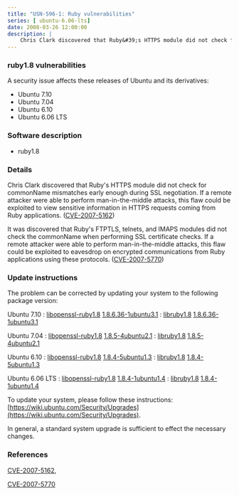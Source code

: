 ```yaml
---
title: "USN-596-1: Ruby vulnerabilities"
series: [ ubuntu-6.06-lts]
date: 2008-03-26 12:00:00
description: |
    Chris Clark discovered that Ruby&#39;s HTTPS module did not check for commonName mismatches early enough during SSL negotiation.  If a remote attacker were able to perform man-in-the-middle attacks, this flaw could be exploited to view sensitive information in HTTPS requests coming from Ruby applications. ([CVE-2007-5162](http://people.ubuntu.com/~ubuntu-security/cve/CVE-2007-5162))
--- 
```

 
 


### ruby1.8 vulnerabilities

A security issue affects these releases of Ubuntu and its derivatives:

* Ubuntu 7.10
* Ubuntu 7.04
* Ubuntu 6.10
* Ubuntu 6.06 LTS

### Software description

* ruby1.8 

### Details

Chris Clark discovered that Ruby&#39;s HTTPS module did not check for commonName mismatches early enough during SSL negotiation. If a remote attacker were able to perform man-in-the-middle attacks, this flaw could be exploited to view sensitive information in HTTPS requests coming from Ruby applications. ([CVE-2007-5162](http://people.ubuntu.com/~ubuntu-security/cve/CVE-2007-5162))

It was discovered that Ruby&#39;s FTPTLS, telnets, and IMAPS modules did not check the commonName when performing SSL certificate checks. If a remote attacker were able to perform man-in-the-middle attacks, this flaw could be exploited to eavesdrop on encrypted communications from Ruby applications using these protocols. ([CVE-2007-5770](http://people.ubuntu.com/~ubuntu-security/cve/CVE-2007-5770)) 

### Update instructions

The problem can be corrected by updating your system to the following package version:

Ubuntu 7.10
 : [libopenssl-ruby1.8](https://launchpad.net/ubuntu/+source/ruby1.8) <span> [1.8.6.36-1ubuntu3.1](https://launchpad.net/ubuntu/+source/ruby1.8/1.8.6.36-1ubuntu3.1) </span> 
 : [libruby1.8](https://launchpad.net/ubuntu/+source/ruby1.8) <span> [1.8.6.36-1ubuntu3.1](https://launchpad.net/ubuntu/+source/ruby1.8/1.8.6.36-1ubuntu3.1) </span> 

Ubuntu 7.04
 : [libopenssl-ruby1.8](https://launchpad.net/ubuntu/+source/ruby1.8) <span> [1.8.5-4ubuntu2.1](https://launchpad.net/ubuntu/+source/ruby1.8/1.8.5-4ubuntu2.1) </span> 
 : [libruby1.8](https://launchpad.net/ubuntu/+source/ruby1.8) <span> [1.8.5-4ubuntu2.1](https://launchpad.net/ubuntu/+source/ruby1.8/1.8.5-4ubuntu2.1) </span> 

Ubuntu 6.10
 : [libopenssl-ruby1.8](https://launchpad.net/ubuntu/+source/ruby1.8) <span> [1.8.4-5ubuntu1.3](https://launchpad.net/ubuntu/+source/ruby1.8/1.8.4-5ubuntu1.3) </span> 
 : [libruby1.8](https://launchpad.net/ubuntu/+source/ruby1.8) <span> [1.8.4-5ubuntu1.3](https://launchpad.net/ubuntu/+source/ruby1.8/1.8.4-5ubuntu1.3) </span> 

Ubuntu 6.06 LTS
 : [libopenssl-ruby1.8](https://launchpad.net/ubuntu/+source/ruby1.8) <span> [1.8.4-1ubuntu1.4](https://launchpad.net/ubuntu/+source/ruby1.8/1.8.4-1ubuntu1.4) </span> 
 : [libruby1.8](https://launchpad.net/ubuntu/+source/ruby1.8) <span> [1.8.4-1ubuntu1.4](https://launchpad.net/ubuntu/+source/ruby1.8/1.8.4-1ubuntu1.4) </span> 

To update your system, please follow these instructions: [https://wiki.ubuntu.com/Security/Upgrades](https://wiki.ubuntu.com/Security/Upgrades).

In general, a standard system upgrade is sufficient to effect the necessary changes. 

### References

 
 [CVE-2007-5162](http://people.ubuntu.com/~ubuntu-security/cve/CVE-2007-5162), 

 [CVE-2007-5770](http://people.ubuntu.com/~ubuntu-security/cve/CVE-2007-5770)
 

